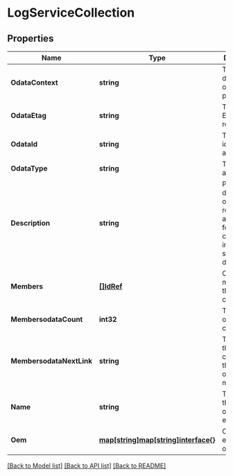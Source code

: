 # LogServiceCollection

## Properties
Name | Type | Description | Notes
------------ | ------------- | ------------- | -------------
**OdataContext** | **string** | The OData description of a payload. | [optional] 
**OdataEtag** | **string** | The current ETag of the resource. | [optional] 
**OdataId** | **string** | The unique identifier for a resource. | 
**OdataType** | **string** | The type of a resource. | 
**Description** | **string** | Provides a description of this resource and is used for commonality  in the schema definitions. | [optional] 
**Members** | [**[]IdRef**](idRef.md) | Contains the members of this collection. | 
**MembersodataCount** | **int32** | The number of items in a collection. | [optional] 
**MembersodataNextLink** | **string** | The URI to the resource containing the next set of partial members. | [optional] 
**Name** | **string** | The name of the resource or array element. | 
**Oem** | [**map[string]map[string]interface{}**](map[string]interface{}.md) | Oem extension object. | [optional] 

[[Back to Model list]](../README.md#documentation-for-models) [[Back to API list]](../README.md#documentation-for-api-endpoints) [[Back to README]](../README.md)


